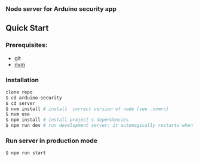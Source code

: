 ### Node server for Arduino security app

## Quick Start

### Prerequisites:
  * git
  * [nvm](https://github.com/creationix/nvm)

### Installation
``` bash
clone repo
$ cd arduino-security
$ cd server
$ nvm install # install  correct version of node (see .nvmrc)
$ nvm use
$ npm install # install project's dependencies
$ npm run dev # run development server; it automagically restarts when files change
```

### Run server in production mode
```bash
$ npm run start
```
